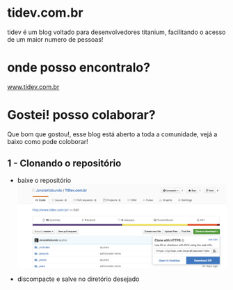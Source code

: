 # tidev.com.br
tidev é um blog voltado para desenvolvedores titanium, facilitando o acesso de um maior numero de pessoas!

# onde posso encontralo?
www.tidev.com.br

# Gostei! posso colaborar?
Que bom que gostou!, esse blog está aberto a toda a comunidade, vejá a baixo como pode coloborar!

## 1 - Clonando o repositório
* baixe o repositório
![imagem](/images/readme_clone_git.png)

* discompacte e salve no diretório desejado
